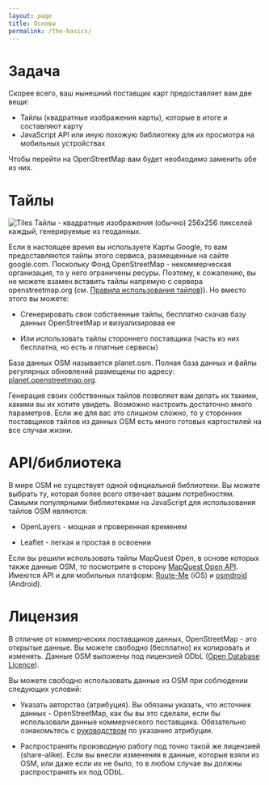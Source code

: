 ```yaml
---
layout: page
title: Основы
permalink: /the-basics/
---
```


# Задача

Скорее всего, ваш нынешний поставщик карт предоставляет вам две вещи:

* Тайлы (квадратные изображения карты), которые в итоге и составляют карту
* JavaScript API или иную похожую библиотеку для их просмотра на мобильных устройствах 

Чтобы перейти на OpenStreetMap вам будет необходимо заменить обе из них.

# Тайлы

![Tiles](tiles.png)
Тайлы - квадратные изображения (обычно) 256х256 пикселей каждый, генерируемые из геоданных.

Если в настоящее время вы используете Карты Google, то вам предоставляются тайлы этого сервиса, размещенные на сайте google.com. Поскольку Фонд OpenStreetMap - некоммерческая организация, то у него ограничены ресуры. Поэтому, к сожалению, вы не можете взамен вставить тайлы напрямую с сервера openstreetmap.org (см. [Правила использования тайлов](https://wiki.openstreetmap.org/wiki/Tile_usage_policy))). Но вместо этого вы можете: 

* Сгенерировать свои собственные тайлы, бесплатно скачав базу данных OpenStreetMap и визуализировав ее

* Или использовать тайлы стороннего поставщика (часть из них бесплатна, но есть и платные сервисы)

База данных OSM называется planet.osm. Полная база данных и файлы регулярных обновлений размещены по адресу: [planet.openstreetmap.org](http://planet.openstreetmap.org/).

Генерация своих собственных тайлов позволяет вам делать их такими, какими вы их хотите увидеть. Возможно настроить достаточно много параметров. Если же для вас это слишком сложно, то у сторонних поставщиков тайлов из данных OSM есть много готовых картостилей на все случаи жизни.

# API/библиотека

В мире OSM не существует одной официальной библиотеки. Вы можете выбрать ту, которая более всего отвечает вашим потребностям. Самыми популярными библиотеками на JavaScript для использования тайлов OSM являются:

* OpenLayers - мощная и проверенная временем

* Leaflet - легкая и простая в освоении

Если вы решили использовать тайлы MapQuest Open, в основе которых также данные OSM, то посмотрите в сторону [MapQuest Open API](http://developer.mapquest.com/web/products/open/sdk). Имеются API и для мобильных платформ: [Route-Me](https://github.com/route-me/route-me) (iOS) и [osmdroid](https://github.com/osmdroid/osmdroid) (Android).

# Лицензия

В отличие от коммерческих поставщиков данных, OpenStreetMap - это открытые данные. Вы можете свободно (бесплатно) их копировать и изменять. Данные OSM выложены под лицензией ODbL ([Open Database Licence](http://opendatacommons.org/licenses/odbl/summary/)).

Вы можете свободно использовать данные из OSM при соблюдении следующих условий:

* Указать авторство (атрибуция). Вы обязаны указать, что источник данных - OpenStreetMap, как бы вы это сделали, если бы использовали данные коммерческого поставщика. Обязательно ознакомьтесь с [руководством](http://www.openstreetmap.org/copyright) по указанию атрибуции.

* Распространять производную работу под точно такой же лицензией (share-alike). Если вы внесли изменения в данные, которые взяли из OSM, или даже если их не было, то в любом случае вы должны распространять их под ODbL.
